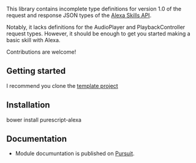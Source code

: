 This library contains incomplete type definitions for version 1.0 of the request and response JSON types of the [Alexa Skills API](https://developer.amazon.com/docs/custom-skills/request-and-response-json-reference.html).

Notably, it lacks definitions for the AudioPlayer and PlaybackController request types. However, it should be enough to get you started making a basic skill with Alexa.

Contributions are welcome!

## Getting started

I recommend you clone the [template project](https://github.com/twitchard/purescript-alexa-template)

## Installation

bower install purescript-alexa

## Documentation

* Module documuntation is published on [Pursuit](https://pursuit.purescript.org/packages/purescript-alexa).
